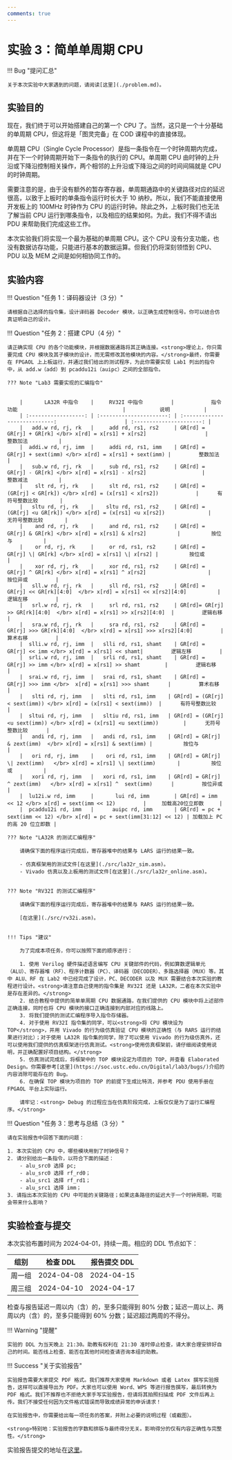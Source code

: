```yaml
---
comments: true 
---
```


# <strong>实验 3：简单单周期 CPU</strong>

!!! Bug "提问汇总"

    关于本次实验中大家遇到的问题，请阅读[这里](./problem.md)。


## <strong>实验目的</strong>

现在，我们终于可以开始搭建自己的第一个 CPU 了。当然，这只是一个十分基础的单周期 CPU，但这将是「图灵完备」在 COD 课程中的直接体现。

单周期 CPU（Single Cycle Processor）是指一条指令在一个时钟周期内完成，并在下一个时钟周期开始下一条指令的执行的 CPU。单周期 CPU 由时钟的上升沿或下降沿控制相关操作，两个相邻的上升沿或下降沿之间的时间间隔就是 CPU 的时钟周期。

需要注意的是，由于没有额外的暂存寄存器，单周期通路中的关键路径对应的延迟很高，以致于上板时的单条指令运行时长大于 10 纳秒。所以，我们不能直接使用开发板上的 100MHz 时钟作为 CPU 的运行时钟。除此之外，上板时我们也无法了解当前 CPU 运行到哪条指令，以及相应的结果如何。为此，我们不得不请出 PDU 来帮助我们完成这些工作。

本次实验我们将实现一个最为基础的单周期 CPU。这个 CPU 没有分支功能，也没有数据访存功能，只能进行基本的数据运算。但我们仍将深刻领悟到 CPU、PDU 以及 MEM 之间是如何相协同工作的。

## <strong>实验内容</strong>


!!! Question "任务 1：译码器设计（3 分）"

    请根据自己选择的指令集，设计译码器 Decoder 模块，以正确生成控制信号。你可以结合仿真证明自己的设计。


!!! Question "任务 2：搭建 CPU（4 分）"

    请正确实现 CPU 的各个功能模块，并根据数据通路将其正确连接。<strong>理论上，你只需要完成 CPU 模块及其子模块的设计，而无需修改其他模块的内容。</strong>最终，你需要在 FPGAOL 上上板运行，并通过我们给出的测试程序，为此你需要实现 Lab1 列出的指令中，从 add.w（add）到 pcaddu12i（auipc）之间的全部指令。

    ??? Note "Lab3 需要实现的汇编指令"


        |       LA32R 中指令    |     RV32I 中指令         |            指令功能                                  |           说明           |
        | :------------------: | :----------------------: | :----------------------------:                      | :----------------------: | 
        |   add.w rd, rj, rk   |     add rd, rs1, rs2     | GR[rd] = GR[rj] + GR[rk] </br> x[rd] = x[rs1] + x[rs2]                   |         整数加法          | 
        |  addi.w rd, rj, imm  |     addi rd, rs1, imm    | GR[rd] = GR[rj] + sext(imm) </br> x[rd] = x[rs1] + sext(imm) |         整数加法          | 
        |   sub.w rd, rj, rk   |     sub rd, rs1, rs2     | GR[rd] = GR[rj] - GR[rk] </br> x[rd] = x[rs1] - x[rs2]                  |         整数减法          | 
        |    slt rd, rj, rk    |     slt rd, rs1, rs2     | GR[rd] = (GR[rj] < GR[rk]) </br> x[rd] = (x[rs1] < x[rs2])            |      有符号整数比较       | 
        |   sltu rd, rj, rk    |    sltu rd, rs1, rs2     | GR[rd] = (GR[rj] <u GR[rk]) </br> x[rd] = (x[rs1] <u x[rs2])              |      无符号整数比较       | 
        |    and rd, rj, rk    |     and rd, rs1, rs2     | GR[rd] = GR[rj] & GR[rk] </br> x[rd] = x[rs1] & x[rs2]          |          按位与          | 
        |    or rd, rj, rk     |     or rd, rs1, rs2      | GR[rd] = GR[rj] \| GR[rk] </br> x[rd] = x[rs1] \| 𝑥[rs2] |          按位或          | 
        |    xor rd, rj, rk    |     xor rd, rs1, rs2     | GR[rd] = GR[rj] ^ GR[rk] </br> x[rd] = x[rs1] ^ 𝑥[rs2]                    |         按位异或         | 
        |   sll.w rd, rj, rk   |     sll rd, rs1, rs2     | GR[rd] = GR[rj] << GR[rk][4:0]  </br> x[rd] = x[rs1] << x[rs2][4:0]          |         逻辑左移         | 
        |   srl.w rd, rj, rk   |     srl rd, rs1, rs2     | GR[rd]= GR[rj] >> GR[rk][4:0]  </br> x[rd] = x[rs1] >> x[rs2][4:0]  |         逻辑右移         | 
        |   sra.w rd, rj, rk   |     sra rd, rs1, rs2     | GR[rd] = GR[rj] >>> GR[rk][4:0]  </br> x[rd] = x[rs1] >>> x[rs2][4:0]         |         算术右移         | 
        |  slli.w rd, rj, imm  |   slli rd, rs1, shamt    | GR[rd] = GR[rj] << imm </br> x[rd] = x[rs1] << shamt|         逻辑左移         | 
        |  srli.w rd, rj, imm  |   srli rd, rs1, shamt    | GR[rd] = GR[rj] >> imm </br> x[rd] = x[rs1] >> shamt        |         逻辑右移         | 
        |  srai.w rd, rj, imm  |   srai rd, rs1, shamt    | GR[rd] = GR[rj] >>> imm </br>  x[rd] = x[rs1] >>> shamt      |         算术右移         | 
        |   slti rd, rj, imm   |   slti rd, rs1, imm    | GR[rd] = (GR[rj] < sext(imm)) </br> x[rd] = (x[rs1] < sext(imm))  |      有符号整数比较      | 
        |  sltui rd, rj, imm   |   sltiu rd, rs1, imm   | GR[rd] = (GR[rj] <u sext(imm)) </br> x[rd] = (x[rs1] <u sext(imm))        |      无符号整数比较      | 
        |   andi rd, rj, imm   |   andi rd, rs1, imm    | GR[rd] = GR[rj] & zext(imm)  </br> x[rd] = x[rs1] & sext(imm) |          按位与          | 
        |   ori rd, rj, imm    |    ori rd, rs1, imm    | GR[rd] = GR[rj] \| zext(imm)   </br> x[rd] = x[rs1] \| sext(imm)       |          按位或          | 
        |   xori rd, rj, imm   |   xori rd, rs1, imm    | GR[rd] = GR[rj] ^ zext(imm)   </br> x[rd] = x[rs1] ^  sext(imm)      |         按位异或         | 
        |  lu12i.w rd, imm     |       lui rd, imm        | GR[rd] = imm << 12 </br> x[rd] = sext(imm << 12)         |     加载高20位立即数     | 
        |  pcaddu12i rd, imm   |      auipc rd, imm       | GR[rd] = pc + sext(imm << 12) </br> x[rd] = pc + sext(imm[31:12] << 12) | 加载加上 PC 的高 20 位立即数 | 

    ??? Note "LA32R 的测试汇编程序"

        请确保下面的程序运行完成后，寄存器堆中的结果与 LARS 运行的结果一致。

        - 仿真框架用的测试文件[在这里](./src/la32r_sim.asm)。
        - Vivado 仿真以及上板用的测试文件[在这里](./src/la32r_online.asm)。


    ??? Note "RV32I 的测试汇编程序"

        请确保下面的程序运行完成后，寄存器堆中的结果与 RARS 运行的结果一致。

        [在这里](./src/rv32i.asm)。


    !!! Tips "建议"

        为了完成本项任务，你可以按照下面的顺序进行：

        1. 使用 Verilog 硬件描述语言编写 CPU 关键部件的代码，例如算数逻辑单元（ALU）、寄存器堆（RF）、程序计数器（PC）、译码器（DECODER）、多路选择器（MUX）等。其中 ALU、RF 在 Lab2 中已经完成了设计，PC、DECODER 以及 MUX 需要结合本次实验的教程进行设计。<strong>请注意自己使用的指令集是 RV32I 还是 LA32R，二者在本次实验中是存在差异的。</strong>
        2. 结合教程中提供的简单单周期 CPU 数据通路，在我们提供的 CPU 模块中将上述部件正确连接，同时也将 CPU 模块的接口正确连接到内部对应的线路上。
        3. 将我们提供的测试汇编程序导入指令存储器。
        4. 对于使用 RV32I 指令集的同学，可以<strong>将 CPU 模块设为 TOP</strong>，并用 Vivado 的行为级仿真验证 CPU 模块的正确性（与 RARS 运行的结果进行对比）；对于使用 LA32R 指令集的同学，除了可以使用 Vivado 的行为级仿真外，还可以使用我们提供的仿真框架进行仿真测试。<strong>使用仿真框架前，请仔细阅读使用说明，并正确配置好项目结构。</strong>
        5. 仿真测试完成后，将框架中的 TOP 模块设定为项目的 TOP，并查看 Elaborated Design。你需要参考[这里](https://soc.ustc.edu.cn/Digital/lab3/bugs/)介绍的内容消除可能存在的 Bug。
        6. 在确保 TOP 模块为项目的 TOP 的前提下生成比特流，并参考 PDU 使用手册在 FPGAOL 平台上实际运行。

        请牢记：<strong> Debug 的过程应当在仿真阶段完成，上板仅仅是为了运行汇编程序。</strong>


!!! Question "任务 3：思考与总结（3 分）"

    请在实验报告中回答下面的问题：

    1. 本次实验的 CPU 中，哪些模块用到了时钟信号？
    2. 请分别给出一条指令，以符合下面的描述：
        - alu_src0 选择 pc;
        - alu_src0 选择 rf_rd0；
        - alu_src1 选择 rf_rd1；
        - alu_src1 选择 imm； 
    3. 请指出本次实验的 CPU 中可能的关键路径；如果这条路径的延迟大于一个时钟周期，可能会带来什么影响？



## <strong>实验检查与提交</strong>

本次实验布置时间为 2024-04-01，持续一周。相应的 DDL 节点如下：


|       组别    |     检查 DDL        |     报告提交 DDL      |
| :----------: | :-----------------: | :-------------------: |
|    周一组    |      2024-04-08      |     2024-04-15       |
|    周三组    |      2024-04-10      |     2024-04-17       |

检查与报告延迟一周以内（含）的，至多只能得到 80% 分数；延迟一周以上、两周以内（含）的，至多只能得到 60% 分数；延迟超过两周的不得分。

!!! Warning "提醒"

    实验的 DDL 为当天晚上 21:30。助教有权利在 21:30 准时停止检查，请大家合理安排好自己的时间。能否线上检查、能否在其他时间检查请咨询本组的助教。


!!! Success "关于实验报告"

    实验报告需要大家提交 PDF 格式。我们推荐大家使用 Markdown 或者 Latex 撰写实验报告，这样可以直接导出为 PDF。大家也可以使用 Word、WPS 等进行报告撰写，最后转换为 PDF 格式。我们不推荐也不拒绝大家手写实验报告，但请将其拍照扫描成 PDF 文件后再上传。我们不接受任何因为文件格式错误而导致成绩异常的申诉请求！

    在实验报告中，你需要给出每一项任务的答案，并附上必要的说明过程（或截图）。

    <strong>特别地：实验报告的字数和排版与最终得分无关。影响得分的仅有内容正确性与完整性。</strong>


实验报告提交的地址在[这里](https://soc.ustc.edu.cn/)。



